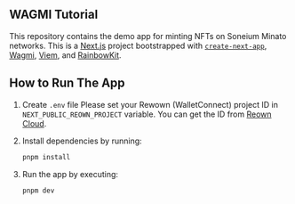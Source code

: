 ## WAGMI Tutorial
This repository contains the demo app for minting NFTs on Soneium Minato networks.
This is a [Next.js](https://nextjs.org) project bootstrapped with [`create-next-app`](https://nextjs.org/docs/app/api-reference/cli/create-next-app), [Wagmi](https://wagmi.sh/), [Viem](https://viem.sh/), and [RainbowKit](https://www.rainbowkit.com/).


## How to Run The App

1. Create `.env` file
    Please set your Rewown (WalletConnect) project ID in `NEXT_PUBLIC_REOWN_PROJECT` variable. You can get the ID from [Reown Cloud]("https://cloud.reown.com/sign-in").

2. Install dependencies by running:
    ```sh
    pnpm install
    ```
3. Run the app by executing:
    ```sh
    pnpm dev
    ```
